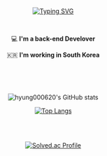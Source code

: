 <link rel="preconnect" href="https://fonts.googleapis.com">
<link rel="preconnect" href="https://fonts.gstatic.com" crossorigin>
<link href="https://fonts.googleapis.com/css2?family=Pushster&display=swap" rel="stylesheet">

<br>
<br>
<br>
<br>
<div align = "center" >

  
[![Typing SVG](https://readme-typing-svg.herokuapp.com?font='Pushster'&color=%236F90F7&size=32&center=true&height=100&lines=Hi+there%2C+I'm+Junhyung;Nice+to+meet+you)](https://git.io/typing-svg)
 
  </div>
<br>
<div align="center">
 
  💻   **I'm a back-end Develover**    

  🇰🇷  **I'm working in South Korea**
</div>
<br>
<br>
<br>
<div align="center" >
 
![hyung000620's GitHub stats](https://github-readme-stats.vercel.app/api?username=hyung000620&show_icons=true&theme=radical)

[![Top Langs](https://github-readme-stats.vercel.app/api/top-langs/?username=hyung000620&langs_count=8&theme=tokyonight)](https://github.com/anuraghazra/github-readme-stats)

 
 </div>
 

<br>
<br>

<div align="center">
 
 [![Solved.ac Profile](http://mazassumnida.wtf/api/v2/generate_badge?boj=dksms1)](https://solved.ac/dksms1/)

</div>
